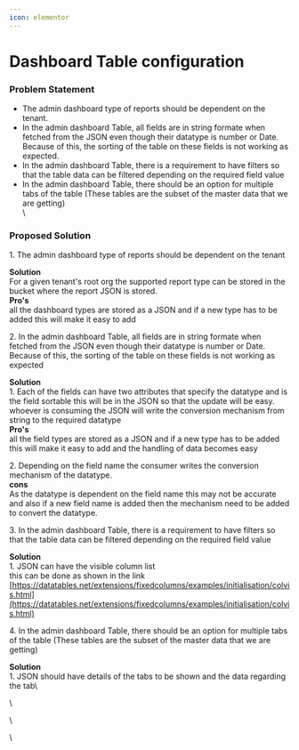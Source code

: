 ```yaml
---
icon: elementor
---
```


# Dashboard Table configuration

### Problem Statement <a href="#dashboardtableconfiguration-problemstatement" id="dashboardtableconfiguration-problemstatement"></a>

* The admin dashboard type of reports should be dependent on the tenant.
* In the admin dashboard Table, all fields are in string formate when fetched from the JSON even though their datatype is number or Date. Because of this, the sorting of the table on these fields is not working as expected.
* In the admin dashboard Table, there is a requirement to have filters so that the table data can be filtered depending on the required field value
* In the admin dashboard Table, there should be an option for multiple tabs of the table (These tables are the subset of the master data that we are getting)\
  \\

### Proposed Solution <a href="#dashboardtableconfiguration-proposedsolution" id="dashboardtableconfiguration-proposedsolution"></a>

1\. The admin dashboard type of reports should be dependent on the tenant

**Solution**\
For a given tenant's root org the supported report type can be stored in the bucket where the report JSON is stored.\
**Pro's**\
all the dashboard types are stored as a JSON and if a new type has to be added this will make it easy to add

2\. In the admin dashboard Table, all fields are in string formate when fetched from the JSON even though their datatype is number or Date. Because of this, the sorting of the table on these fields is not working as expected

**Solution**\
1\. Each of the fields can have two attributes that specify the datatype and is the field sortable this will be in the JSON so that the update will be easy. whoever is consuming the JSON will write the conversion mechanism from string to the required datatype\
**Pro's**\
all the field types are stored as a JSON and if a new type has to be added this will make it easy to add and the handling of data becomes easy

2\. Depending on the field name the consumer writes the conversion mechanism of the datatype.\
**cons**\
As the datatype is dependent on the field name this may not be accurate and also if a new field name is added then the mechanism need to be added to convert the datatype.

3\. In the admin dashboard Table, there is a requirement to have filters so that the table data can be filtered depending on the required field value

**Solution**\
1\. JSON can have the visible column list\
this can be done as shown in the link [https://datatables.net/extensions/fixedcolumns/examples/initialisation/colvis.html](https://datatables.net/extensions/fixedcolumns/examples/initialisation/colvis.html)

4\. In the admin dashboard Table, there should be an option for multiple tabs of the table (These tables are the subset of the master data that we are getting)

**Solution**\
1\. JSON should have details of the tabs to be shown and the data regarding the tab\


\\

\\

\\
